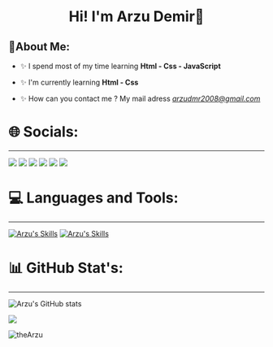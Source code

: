 <h1 align="center">Hi! I'm Arzu Demir👋</h1>

🌈About Me:
-----------------------------------------

- ✨ I spend most of my time learning **Html - Css - JavaScript**

- ✨ I'm currently learning **Html - Css**

- ✨ How can you contact me ? My mail adress *arzudmr2008@gmail.com*


# 🌐 Socials:
-----------------------------------------

<a href="https://twitter.com/arzuups/" target="_blank"><img src="https://img.shields.io/badge/X-%23000000.svg?style=for-the-badge&logo=X&logoColor=white)" target="_blank"></a>
<a href="https://open.spotify.com/user/31finxanuy73c7i3gre5v6g7ht4u" target="_blank"><img src="https://img.shields.io/badge/Spotify-1ED760?&style=for-the-badge&logo=spotify&logoColor=white" target="_blank"></a>
<a href="https://www.linkedin.com/in/arzuups/" target="_blank"><img src="https://img.shields.io/badge/-LinkedIn-%230077B5?style=for-the-badge&logo=linkedin&logoColor=white" target="_blank"></a>
<a href="https://medium.com/@arzuups" target="_blank"><img src="https://img.shields.io/badge/Medium-12100E?style=for-the-badge&logo=medium&logoColor=white" target="_blank" /></a>
<a href="https://linktr.ee/arzuups" target="_blank"><img src="https://img.shields.io/badge/linktree-1de9b6?style=for-the-badge&logo=linktree&logoColor=white" target="_blank"></a>
<a href="https://stackoverflow.com/users/21285076/arzu-demir" target="blank"><img src="https://img.shields.io/badge/-Stackoverflow-FE7A16?style=for-the-badge&logo=stack-overflow&logoColor=white" target="_blank" /></a>
</p>

# 💻 Languages and Tools:
------------------------------------------

[![Arzu's Skills](https://skillicons.dev/icons?i=html,css,js)](https://skillicons.dev)
[![Arzu's Skills](https://skillicons.dev/icons?i=figma,vscode,git&theme=light)](https://skillicons.dev)



# 📊 GitHub Stat's:
------------------------------------------
 
![Arzu's GitHub stats](https://github-readme-stats.vercel.app/api?username=arzuups&show_icons=true&theme=radical)
  
![](https://github-readme-stats.vercel.app/api/top-langs/?username=arzuups&theme=radical&hide_border=false&include_all_commits=false&count_private=true&layout=compact)
  
<p align="left"> <img src="https://komarev.com/ghpvc/?username=arzuups&label=Profile%20views&color=0e75b6&style=flat" alt="theArzu" /> </p>
